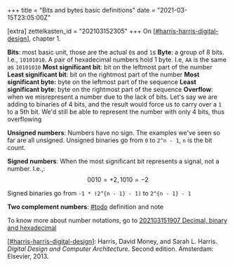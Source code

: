 +++
title = "Bits and bytes basic definitions"
date = "2021-03-15T23:05:00Z"

[extra]
zettelkasten_id = "202103152305"
+++
On [[#harris-harris-digital-design](/zettelkasten/tags/harris-harris-digital-design)], chapter 1.

**Bits**: most basic unit, those are the actual `0`s and `1`s
**Byte**: a group of 8 bits. I.e., `10101010`. A pair of hexadecimal numbers hold 1 byte. I.e, `AA` is the same as `10101010`
**Most significant bit**: bit on the leftmost part of the number
**Least significant bit**: bit on the rightmost part of the number
**Most significant byte:** byte on the leftmost part of the sequence
**Least significant byte**: byte on the rightmost part of the sequence
**Overflow**: when we misrepresent a number due to the lack of bits. Let's say we are adding to binaries of 4 bits, and the result would force us to carry over a `1` to a 5th bit. We'd still be able to represent the number with only 4 bits, thus overflowing

**Unsigned numbers**: Numbers have no sign. The examples we've seen so far are all unsigned. Unsigned binaries go from `0` to `2^n - 1`, `n` is the bit count.

**Signed numbers**: When the most significant bit represents a signal, not a number. I.e.,: 
$$0010 = +2, 1010 = -2$$

Signed binaries go from `-1 * (2^{n - 1} - 1)` to `2^{n - 1} - 1`

**Two complement numbers**: [#todo](/zettelkasten/tags/todo) definition and note

To know more about number notations, go to [202103151907 Decimal, binary and hexadecimal](/zettelkasten/202103151907-decimal--binary-and-hexadecimal)

[[#harris-harris-digital-design](/zettelkasten/tags/harris-harris-digital-design)]: Harris, David Money, and Sarah L. Harris. _Digital Design and Computer Architecture_. Second edition. Amsterdam: Elsevier, 2013. 
